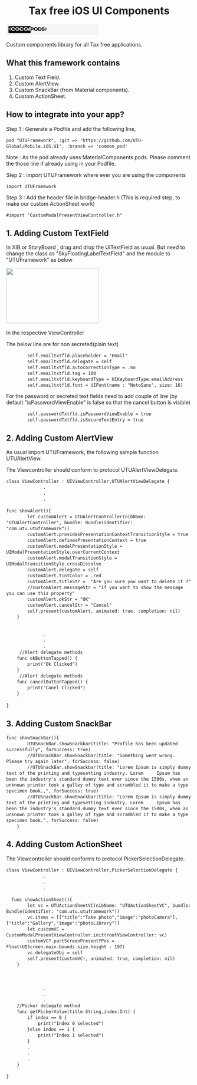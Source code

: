 <h1 align="center">Tax free iOS UI Components</h1>

<p align="center">
  
</p>
<p align="center">
  
  <a href="https://cocoapods.org" > <img src="https://raw.githubusercontent.com/CocoaPods/shared_resources/master/assets/cocoapods-banner-readme.png" width=250 height=30/></a>

Custom components library for all Tax free applications.
</p>

## What this framework contains

1. Custom Text Field.
2. Custom AlertView.
3. Custom SnackBar (from Material components).
4. Custom ActionSheet.

## How to integrate into your app?

Step 1 : Generate a Podfile and add the following line,

    pod "UTUFramework", :git => 'https://github.com/UTU-Global/Mobile.iOS.UI', :branch => 'common_pod'

Note : As the pod already uses MaterialComponents pods. Please comment the those line if already using in  your Podfile.



Step 2 : import UTUFramework where ever you are using the components

    import UTUFramework

Step 3 : Add the header file in bridge-header.h (This is required step, to make our custom ActionSheet work)

    #import "CustomModalPresentViewController.h"


## 1. Adding Custom TextField 

In XIB or StoryBoard , drag and drop the UITextField as usual. But need to change the class as "SkyFloatingLabelTextField" and the module to "UTUFramework" as below

<img src= "https://user-images.githubusercontent.com/62499361/80496873-623d5b80-8987-11ea-9a20-4521d630c615.png" width="250" height="150" />


In the respective ViewController

The below line are for non secreted(plain text)

```
        self.emailtxtfld.placeholder = "Email"
        self.emailtxtfld.delegate = self
        self.emailtxtfld.autocorrectionType = .no
        self.emailtxtfld.tag = 100
        self.emailtxtfld.keyboardType = UIKeyboardType.emailAddress
        self.emailtxtfld.font = UIFont(name : "NotoSans", size: 16)

```


For the password or secreted text fields need to add couple of line (by default "isPasswordViewEnable" is false so that the cancel button is visible)

```
        self.passwordTxtfld.isPasswordViewEnable = true
        self.passwordTxtfld.isSecureTextEntry = true

```

## 2. Adding Custom AlertView

As usual import UTUFramework, the following sample function UTUAlertView.

The Viewcontroller should conform to protocol UTUAlertViewDelegate.

```
class ViewController : UIViewController,UTUAlertViewDelegate {
              .
              .
              .

func showAlert(){
        let customAlert = UTUAlertController(nibName: "UTUAlertController", bundle: Bundle(identifier: "com.utu.utuframework"))
        customAlert.providesPresentationContextTransitionStyle = true
        customAlert.definesPresentationContext = true
        customAlert.modalPresentationStyle = UIModalPresentationStyle.overCurrentContext
        customAlert.modalTransitionStyle = UIModalTransitionStyle.crossDissolve
        customAlert.delegate = self
        customAlert.tintColor = .red
        customAlert.titleStr =  "Are you sure you want to delete it ?"
        //customAlert.messageStr = "if you want to show the message you can use this property"
        customAlert.okStr = "OK"
        customAlert.cancelStr = "Cancel"
        self.present(customAlert, animated: true, completion: nil)
    }
    
    
              .
              .
              .
     //Alert delegate methods
    func okButtonTapped() {
        print("Ok Clicked")
    }
     //Alert delegate methods
    func cancelButtonTapped() {
        print("Canel Clicked")
    }
    
}
```
## 3. Adding Custom SnackBar

```
func showSnackBar(){
        UTUSnackBar.showSnackbar(title: "Profile has been updated successfully", forSuccess: true)
        //UTUSnackBar.showSnackbar(title: "Something went wrong. Please try again later", forSuccess: false)
        //UTUSnackBar.showSnackbar(title: "Lorem Ipsum is simply dummy text of the printing and typesetting industry. Lorem     Ipsum has been the industry's standard dummy text ever since the 1500s, when an unknown printer took a galley of type and scrambled it to make a type specimen book.,", forSuccess: true)
        //UTUSnackBar.showSnackbar(title: "Lorem Ipsum is simply dummy text of the printing and typesetting industry. Lorem     Ipsum has been the industry's standard dummy text ever since the 1500s, when an unknown printer took a galley of type and scrambled it to make a type specimen book.", forSuccess: false)
    }

```

## 4. Adding Custom ActionSheet

The Viewcontroller should conforms to protocol PickerSelectionDelegate.

```
class ViewController : UIViewController,PickerSelectionDelegate {
              .
              .
              .

  func showActionSheet(){
        let vc = UTUActionSheetVC(nibName: "UTUActionSheetVC", bundle: Bundle(identifier: "com.utu.utuframework"))
        vc.items = [["title":"Take photo","image":"photoCamera"],["title":"Gallery","image":"photoLibrary"]]
        let customVC = CustomModalPresentViewController.init(rootViewController: vc)
        customVC?.partScreenPresentYPos = Float(UIScreen.main.bounds.size.height - 197)
        vc.delegateObj = self
        self.present(customVC!, animated: true, completion: nil)
    }
    
    
    
              .
              .
              .
    //Picker delegate method
    func getPickerValue(title:String,index:Int) {
        if index == 0 {
            print("Index 0 selected")
        }else index == 1 {
            print("Index 1 selected")
        }
        .
        .
        .
    }
    
}
              

```


